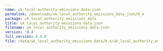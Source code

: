```yaml
---
name: uk-local-authority-emissions-data-json
permalink: /downloads/uk_local_authority_emissions_data_json/0_4
package: uk_local_authority_emissions_data
title: uk_local_authority_emissions_data_json
filename: uk_local_authority_emissions_data.json
version: '0.4'
full_version: 0.4.0
file: /data/uk_local_authority_emissions_data/0.4/uk_local_authority_emissions_data.json
---
```

